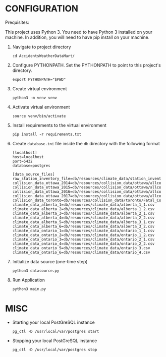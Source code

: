 # CONFIGURATION

Prequisites:

This project uses Python 3. You need to have Python 3 installed on your machine.
In addition, you will need to have pip install on your machine. 


1. Navigate to project directory

    ```
    cd AccidentsWeatherDataMart/
    ```

2. Configure PYTHONPATH. Set the PYTHONPATH to point to this project's directory.

    ```
    export PYTHONPATH="$PWD"
    ```

3. Create virtual environment

    ```
    python3 -m venv venv
    ```

4. Activate virtual environment

    ```
    source venv/bin/activate
    ```

5. Install requirements to the virtual environment

    ```
    pip install -r requirements.txt
    ```

6. Create `database.ini` file inside the `db` directory with the following format

    ```
    [localhost]
    host=localhost
    port=5432
    database=postgres
    
    [data_source_files]
    raw_station_inventory_file=db/resources/climate_data/station_inventory.csv
    collision_data_ottawa_2014=db/resources/collision_data/ottawa/allcollisions2014.csv
    collision_data_ottawa_2015=db/resources/collision_data/ottawa/allcollisions2015.csv
    collision_data_ottawa_2016=db/resources/collision_data/ottawa/allcollisions2016.csv
    collision_data_ottawa_2017=db/resources/collision_data/ottawa/allcollisions2017.csv
    collision_data_toronto=db/resources/collision_data/toronto/Fatal_Collisions.csv
    climate_data_alberta_1=db/resources/climate_data/alberta_1_1.csv
    climate_data_alberta_2=db/resources/climate_data/alberta_1_2.csv
    climate_data_alberta_3=db/resources/climate_data/alberta_2_1.csv
    climate_data_alberta_4=db/resources/climate_data/alberta_2_2.csv
    climate_data_alberta_5=db/resources/climate_data/alberta_3_1.csv
    climate_data_alberta_6=db/resources/climate_data/alberta_3_2.csv
    climate_data_ontario_1=db/resources/climate_data/ontario_1_1.csv
    climate_data_ontario_2=db/resources/climate_data/ontario_1_2.csv
    climate_data_ontario_3=db/resources/climate_data/ontario_2_1.csv
    climate_data_ontario_4=db/resources/climate_data/ontario_2_2.csv
    climate_data_ontario_5=db/resources/climate_data/ontario_3.csv
    climate_data_ontario_6=db/resources/climate_data/ontario_4.csv
    ```

7. Initialize data source (one-time step)

    ```
    python3 datasource.py
    ```
    
8. Run Application

    ```
    python3 main.py
    ```

# MISC

* Starting your local PostGreSQL instance

    ```
    pg_ctl -D /usr/local/var/postgres start
    ```
    
* Stopping your local PostGreSQL instance

    ```
    pg_ctl -D /usr/local/var/postgres stop
    ```
